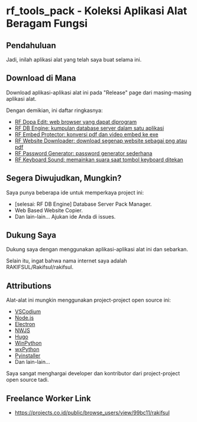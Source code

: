 # rf_tools_pack - Koleksi Aplikasi Alat Beragam Fungsi

## Pendahuluan

Jadi, inilah aplikasi alat yang telah saya buat selama ini.

## Download di Mana

Download aplikasi-aplikasi alat ini pada "Release" page dari masing-masing aplikasi alat.

Dengan demikian, ini daftar ringkasnya:

-	[RF Dopa Edit: web browser yang dapat diprogram](https://github.com/rakifsul/rf_dopa_edit)
-	[RF DB Engine: kumpulan database server dalam satu aplikasi](https://github.com/rakifsul/rf_db_engine)
-   [RF Embed Protector: konversi pdf dan video embed ke exe](https://github.com/rakifsul/rf_embed_protector)
-   [RF Website Downloader: download segenap website sebagai png atau pdf](https://github.com/rakifsul/rf_website_downloader)
-   [RF Password Generator: password generator sederhana](https://github.com/rakifsul/rf_password_generator)
-   [RF Keyboard Sound: memainkan suara saat tombol keyboard ditekan](https://github.com/rakifsul/rf_keyboard_sound)

## Segera Diwujudkan, Mungkin?

Saya punya beberapa ide untuk memperkaya project ini:

-   [selesai: RF DB Engine] Database Server Pack Manager.
-   Web Based Website Copier.
-   Dan lain-lain... Ajukan ide Anda di issues.

## Dukung Saya

Dukung saya dengan menggunakan aplikasi-aplikasi alat ini dan sebarkan.

Selain itu, ingat bahwa nama internet saya adalah RAKIFSUL/Rakifsul/rakifsul.

## Attributions

Alat-alat ini mungkin menggunakan project-project open source ini:

-   [VSCodium](https://github.com/VSCodium/vscodium)
-   [Node.js](https://github.com/nodejs)
-   [Electron](https://github.com/electron/electron)
-   [NWJS](https://github.com/nwjs/nw.js)
-   [Hugo](https://github.com/gohugoio/hugo)
-   [WinPython](https://github.com/winpython/winpython)
-   [wxPython](https://github.com/wxWidgets/Phoenix)
-   [Pyinstaller](https://github.com/pyinstaller/pyinstaller)
-   Dan lain-lain...

Saya sangat menghargai developer dan kontributor dari project-project open source tadi.

## Freelance Worker Link

- https://projects.co.id/public/browse_users/view/99bc11/rakifsul
